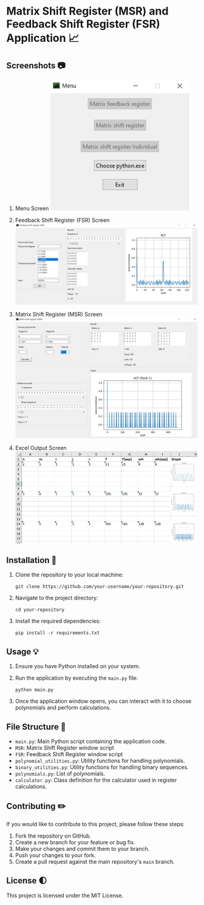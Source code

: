 # Matrix Shift Register (MSR) and Feedback Shift Register (FSR) Application 📈

## Screenshots 📷

1. Menu Screen
![Menu Screen](scr/gh/Menu_Screenshot.jpg)

2. Feedback Shift Register (FSR) Screen
![FSR Screen](scr/gh/FSR_Screenshot.jpg)

3. Matrix Shift Register (MSR) Screen
![MSR Screen](scr/gh/MSR_Screenshot.jpg)

4. Excel Output Screen
![Excel Screen](scr/gh/Excel_Screenshot.jpg)


## Installation 🔧

1. Clone the repository to your local machine:
    ```
    git clone https://github.com/your-username/your-repository.git
    ```

2. Navigate to the project directory:
    ```
    cd your-repository
    ```

3. Install the required dependencies:
    ```
    pip install -r requirements.txt
    ```

## Usage 💡

1. Ensure you have Python installed on your system.

2. Run the application by executing the `main.py` file:
    ```
    python main.py
    ```

3. Once the application window opens, you can interact with it to choose polynomials and perform calculations.


## File Structure 📂

- `main.py`: Main Python script containing the application code.
- `MSR`: Matrix Shift Register window script
- `FSR`: Feedback Shift Register window script
- `polynomial_utilities.py`: Utility functions for handling polynomials.
- `binary_utilities.py`: Utility functions for handling binary sequences.
- `polynomials.py`: List of polynomials.
- `calculator.py`: Class definition for the calculator used in register calculations.

## Contributing ✏️

If you would like to contribute to this project, please follow these steps:

1. Fork the repository on GitHub.
2. Create a new branch for your feature or bug fix.
3. Make your changes and commit them to your branch.
4. Push your changes to your fork.
5. Create a pull request against the main repository's `main` branch.

## License 🌓

This project is licensed under the MIT License.
